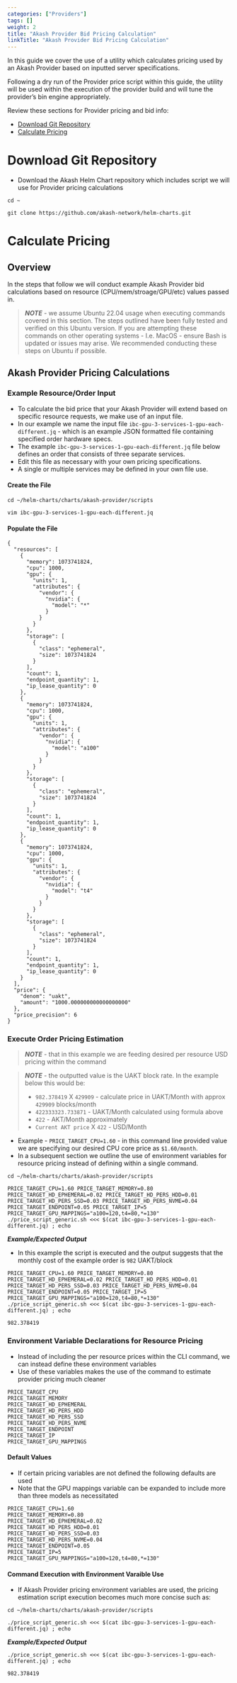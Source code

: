 ```yaml
---
categories: ["Providers"]
tags: []
weight: 2
title: "Akash Provider Bid Pricing Calculation"
linkTitle: "Akash Provider Bid Pricing Calculation"
---
```


In this guide we cover the use of a utility which calculates pricing used by an Akash Provider based on inputted server specifications.&#x20;

Following a dry run of the Provider price script within this guide, the utility will be used within the execution of the provider build and will tune the provider’s bin engine appropriately.

Review these sections for Provider pricing and bid info:

- [Download Git Repository](#download-git-repository)
- [Calculate Pricing](#calculate-pricing)

# Download Git Repository

- Download the Akash Helm Chart repository which includes script we will use for Provider pricing calculations

```
cd ~

git clone https://github.com/akash-network/helm-charts.git
```

# Calculate Pricing

## Overview

In the steps that follow we will conduct example Akash Provider bid calculations based on resource (CPU/mem/stroage/GPU/etc) values passed in.

> _**NOTE**_ - we assume Ubuntu 22.04 usage when executing commands covered in this section. The steps outlined have been fully tested and verified on this Ubuntu version. If you are attempting these commands on other operating systems - I.e. MacOS - ensure Bash is updated or issues may arise. We recommended conducting these steps on Ubuntu if possible.

## Akash Provider Pricing Calculations

### Example Resource/Order Input

- To calculate the bid price that your Akash Provider will extend based on specific resource requests, we make use of an input file.
- In our example we name the input file `ibc-gpu-3-services-1-gpu-each-different.jq` - which is an example JSON formatted file containing specified order hardware specs.
- The example `ibc-gpu-3-services-1-gpu-each-different.jq` file below defines an order that consists of three separate services.
- Edit this file as necessary with your own pricing specifications.
- A single or multiple services may be defined in your own file use.

#### Create the File

```
cd ~/helm-charts/charts/akash-provider/scripts

vim ibc-gpu-3-services-1-gpu-each-different.jq
```

#### Populate the File

```
{
  "resources": [
    {
      "memory": 1073741824,
      "cpu": 1000,
      "gpu": {
        "units": 1,
        "attributes": {
          "vendor": {
            "nvidia": {
              "model": "*"
            }
          }
        }
      },
      "storage": [
        {
          "class": "ephemeral",
          "size": 1073741824
        }
      ],
      "count": 1,
      "endpoint_quantity": 1,
      "ip_lease_quantity": 0
    },
    {
      "memory": 1073741824,
      "cpu": 1000,
      "gpu": {
        "units": 1,
        "attributes": {
          "vendor": {
            "nvidia": {
              "model": "a100"
            }
          }
        }
      },
      "storage": [
        {
          "class": "ephemeral",
          "size": 1073741824
        }
      ],
      "count": 1,
      "endpoint_quantity": 1,
      "ip_lease_quantity": 0
    },
    {
      "memory": 1073741824,
      "cpu": 1000,
      "gpu": {
        "units": 1,
        "attributes": {
          "vendor": {
            "nvidia": {
              "model": "t4"
            }
          }
        }
      },
      "storage": [
        {
          "class": "ephemeral",
          "size": 1073741824
        }
      ],
      "count": 1,
      "endpoint_quantity": 1,
      "ip_lease_quantity": 0
    }
  ],
  "price": {
    "denom": "uakt",
    "amount": "1000.000000000000000000"
  },
  "price_precision": 6
}
```

### Execute Order Pricing Estimation

> _**NOTE**_ - that in this example we are feeding desired per resource USD pricing within the command

> _**NOTE**_ - the outputted value is the UAKT block rate. In the example below this would be:
>
> - `982.378419` X `429909` - calculate price in UAKT/Month with approx `429909` blocks/month
> - `422333323.733871` - UAKT/Month calculated using formula above
> - `422` - AKT/Month approximately
> - `Current AKT price` X `422` - USD/Month

- Example - `PRICE_TARGET_CPU=1.60` - in this command line provided value we are specifying our desired CPU core price as `$1.60/month`.
- In a subsequent section we outline the use of environment variables for resource pricing instead of defining within a single command.

```
cd ~/helm-charts/charts/akash-provider/scripts

PRICE_TARGET_CPU=1.60 PRICE_TARGET_MEMORY=0.80 PRICE_TARGET_HD_EPHEMERAL=0.02 PRICE_TARGET_HD_PERS_HDD=0.01 PRICE_TARGET_HD_PERS_SSD=0.03 PRICE_TARGET_HD_PERS_NVME=0.04 PRICE_TARGET_ENDPOINT=0.05 PRICE_TARGET_IP=5 PRICE_TARGET_GPU_MAPPINGS="a100=120,t4=80,*=130" ./price_script_generic.sh <<< $(cat ibc-gpu-3-services-1-gpu-each-different.jq) ; echo
```

_**Example/Expected Output**_

- In this example the script is executed and the output suggests that the monthly cost of the example order is `982` UAKT/block

```
PRICE_TARGET_CPU=1.60 PRICE_TARGET_MEMORY=0.80 PRICE_TARGET_HD_EPHEMERAL=0.02 PRICE_TARGET_HD_PERS_HDD=0.01 PRICE_TARGET_HD_PERS_SSD=0.03 PRICE_TARGET_HD_PERS_NVME=0.04 PRICE_TARGET_ENDPOINT=0.05 PRICE_TARGET_IP=5 PRICE_TARGET_GPU_MAPPINGS="a100=120,t4=80,*=130" ./price_script_generic.sh <<< $(cat ibc-gpu-3-services-1-gpu-each-different.jq) ; echo

982.378419
```

### Environment Variable Declarations for Resource Pricing

- Instead of including the per resource prices within the CLI command, we can instead define these environment variables
- Use of these variables makes the use of the command to estimate provider pricing much cleaner

```
PRICE_TARGET_CPU
PRICE_TARGET_MEMORY
PRICE_TARGET_HD_EPHEMERAL
PRICE_TARGET_HD_PERS_HDD
PRICE_TARGET_HD_PERS_SSD
PRICE_TARGET_HD_PERS_NVME
PRICE_TARGET_ENDPOINT
PRICE_TARGET_IP
PRICE_TARGET_GPU_MAPPINGS
```

#### Default Values

- If certain pricing variables are not defined the following defaults are used
- Note that the GPU mappings variable can be expanded to include more than three models as necessitated

```
PRICE_TARGET_CPU=1.60
PRICE_TARGET_MEMORY=0.80
PRICE_TARGET_HD_EPHEMERAL=0.02
PRICE_TARGET_HD_PERS_HDD=0.01
PRICE_TARGET_HD_PERS_SSD=0.03
PRICE_TARGET_HD_PERS_NVME=0.04
PRICE_TARGET_ENDPOINT=0.05
PRICE_TARGET_IP=5
PRICE_TARGET_GPU_MAPPINGS="a100=120,t4=80,*=130"
```

#### Command Execution with Environment Varaible Use

- If Akash Provider pricing environment variables are used, the pricing estimation script execution becomes much more concise such as:

```
cd ~/helm-charts/charts/akash-provider/scripts

./price_script_generic.sh <<< $(cat ibc-gpu-3-services-1-gpu-each-different.jq) ; echo
```

_**Example/Expected Output**_

```
./price_script_generic.sh <<< $(cat ibc-gpu-3-services-1-gpu-each-different.jq) ; echo

982.378419
```
